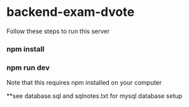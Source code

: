 # backend-exam-dvote

Follow these steps to run this server

### npm install
### npm run dev

Note that this requires npm installed on your computer

**see database.sql and sqlnotes.txt for mysql database setup
